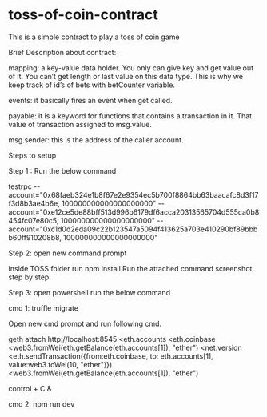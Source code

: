 # toss-of-coin-contract
This is a simple contract to play a toss of coin game

Brief Description about contract:

mapping: a key-value data holder. You only can give key and get value out of it. 
You can’t get length or last value on this data type. This is why we keep track of id’s of bets with betCounter variable.


events: it basically fires an event when get called.


payable: it is a keyword for functions that contains a transaction in it. That value of transaction assigned to msg.value.


msg.sender: this is the address of the caller account.

Steps to setup 

Step 1 : Run the below command

testrpc --account="0x68faeb324e1b8f67e2e9354ec5b700f8864bb63baacafc8d3f17f3d8b3ae4b6e, 100000000000000000000" --account="0xe12ce5de88bff513d996b6179df6acca20313565704d555ca0b8454fc07e80c5, 100000000000000000000" --account="0xc1d0d2eda09c22b123547a5094f413625a703e410290bf89bbbb60ff910208b8, 100000000000000000000"

Step 2: open new command prompt

Inside TOSS folder run
npm install
Run the attached command screenshot step by step

Step 3: open powershell run the below command

cmd 1: truffle migrate

Open new cmd prompt and run following cmd.

geth attach http://localhost:8545 
<eth.accounts
<eth.coinbase
<web3.fromWei(eth.getBalance(eth.accounts[1]), "ether")
<net.version
<eth.sendTransaction({from:eth.coinbase, to: eth.accounts[1], value:web3.toWei(10, "ether")})
<web3.fromWei(eth.getBalance(eth.accounts[1]), "ether")

control + C & 
 
cmd 2: npm run dev

